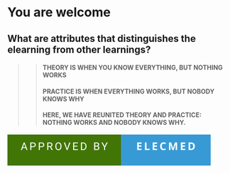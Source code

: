 # You are welcome
## What are attributes that distinguishes the elearning from other learnings?
  >> #### THEORY IS WHEN YOU KNOW EVERYTHING, BUT NOTHING WORKS
>> #### PRACTICE IS WHEN EVERYTHING WORKS, BUT NOBODY KNOWS WHY
>> #### HERE, WE HAVE REUNITED THEORY AND PRACTICE: NOTHING WORKS AND NOBODY KNOWS WHY.

![forthebadge](https://github.com/profelecmed/profelecmed/blob/main/APPROVED%20BY-ELECMED.svg)


<!--
https://medium.com/@abhiappmobiledeveloper/guide-to-writing-on-readme-md-markdown-file-for-github-project-8aad4e4e2a15
# header H1
## header H2
### header H3
#### header H4
##### header H5
###### header H6

entrez deux espaces avant le saut de ligne, puis sélectionnez Entrée pour commencer un nouveau paragraphe.

**profelecmed/profelecmed** is a ✨ _special_ ✨ repository because its `README.md` (this file) appears on your GitHub profile.

Here are some ideas to get you started:

- 🔭 I’m currently working on ...
- 🌱 I’m currently learning ...
- 👯 I’m looking to collaborate on ...
- 🤔 I’m looking for help with ...
- 💬 Ask me about ...
- 📫 How to reach me: ...
- 😄 Pronouns: ...
- ⚡ Fun fact: ...
[![forthebadge](https://forthebadge.com/images/featured/featured-uses-html.svg)](https://forthebadge.com)
[![forthebadge](https://forthebadge.com/images/badges/approved-by-george-costanza.svg)](https://forthebadge.com)
-->
